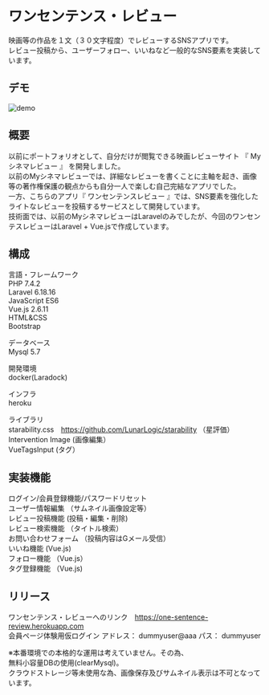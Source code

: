 # ワンセンテンス・レビュー
映画等の作品を１文（３０文字程度）でレビューするSNSアプリです。<br>
レビュー投稿から、ユーザーフォロー、いいねなど一般的なSNS要素を実装しています。<br>

## デモ
![demo](https://raw.github.com/wiki/matahoku/OneSentence/images/one.gif)

## 概要
以前にポートフォリオとして、自分だけが閲覧できる映画レビューサイト 『 Myシネマレビュー 』 を開発しました。<br>
以前のMyシネマレビューでは、詳細なレビューを書くことに主軸を起き、画像等の著作権保護の観点からも自分一人で楽しむ自己完結なアプリでした。<br>
一方、こちらのアプリ『 ワンセンテンスレビュー 』では、SNS要素を強化したライトなレビューを投稿するサービスとして開発しています。<br>
技術面では、以前のMyシネマレビューはLaravelのみでしたが、今回のワンセンテスレビューはLaravel + Vue.jsで作成しています。<br>

## 構成
言語・フレームワーク　<br>
PHP 7.4.2 <br>
Laravel 6.18.16 <br>
JavaScript ES6 <br>
Vue.js 2.6.11 <br>
HTML&CSS  <br>
Bootstrap <br>

データベース<br>
Mysql 5.7 <br>

開発環境 <br>
docker(Laradock) <br>

インフラ <br>
heroku <br>

ライブラリ　<br>
starability.css　https://github.com/LunarLogic/starability （星評価） <br>
Intervention Image (画像編集）　<br>
VueTagsInput (タグ） <br>

## 実装機能
ログイン/会員登録機能/パスワードリセット 　<br>
ユーザー情報編集 （サムネイル画像設定等） <br>
レビュー投稿機能 (投稿・編集・削除) <br>
レビュー検索機能 （タイトル検索） <br>
お問い合わせフォーム （投稿内容はGメール受信） <br>
いいね機能 (Vue.js) <br>
フォロー機能 （Vue.js） <br>
タグ登録機能 （Vue.js) <br>

## リリース
ワンセンテンス・レビューへのリンク　https://one-sentence-review.herokuapp.com  <br>
会員ページ体験用仮ログイン アドレス： dummyuser@aaa   パス： dummyuser　<br>

※本番環境での本格的な運用は考えていません。その為、 <br> 
無料小容量DBの使用(clearMysql)。 <br>
クラウドストレージ等未使用な為、画像保存及びサムネイル表示は不可となっています。




